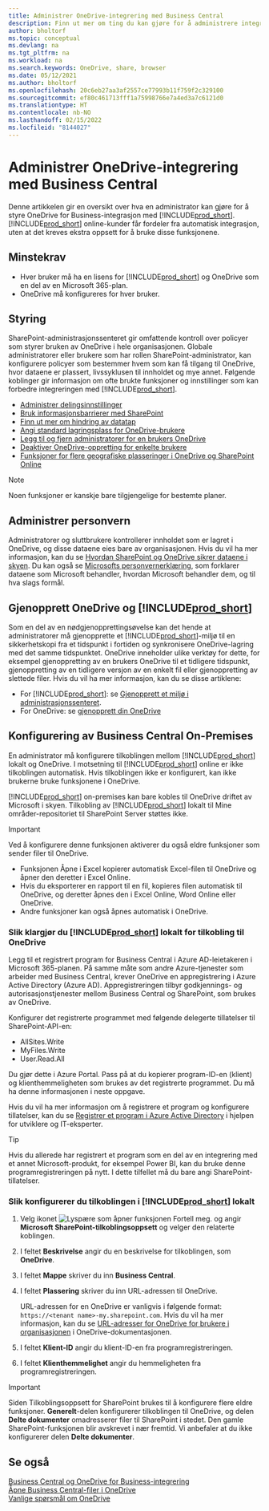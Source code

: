 ```yaml
---
title: Administrer OneDrive-integrering med Business Central
description: Finn ut mer om ting du kan gjøre for å administrere integrering mellom Business Central og OneDrive for Business.
author: bholtorf
ms.topic: conceptual
ms.devlang: na
ms.tgt_pltfrm: na
ms.workload: na
ms.search.keywords: OneDrive, share, browser
ms.date: 05/12/2021
ms.author: bholtorf
ms.openlocfilehash: 20c6eb27aa3af2557ce77993b11f759f2c329100
ms.sourcegitcommit: ef80c461713fff1a75998766e7a4ed3a7c6121d0
ms.translationtype: HT
ms.contentlocale: nb-NO
ms.lasthandoff: 02/15/2022
ms.locfileid: "8144027"
---
```

# <a name="managing-onedrive-integration-with-business-central"></a>Administrer OneDrive-integrering med Business Central 
Denne artikkelen gir en oversikt over hva en administrator kan gjøre for å styre OneDrive for Business-integrasjon med [!INCLUDE[prod_short](includes/prod_short.md)]. [!INCLUDE[prod_short](includes/prod_short.md)] online-kunder får fordeler fra automatisk integrasjon, uten at det kreves ekstra oppsett for å bruke disse funksjonene. 

## <a name="minimum-requirements"></a>Minstekrav

* Hver bruker må ha en lisens for [!INCLUDE[prod_short](includes/prod_short.md)] og OneDrive som en del av en Microsoft 365-plan.
* OneDrive må konfigureres for hver bruker.

## <a name="governance"></a>Styring
SharePoint-administrasjonssenteret gir omfattende kontroll over policyer som styrer bruken av OneDrive i hele organisasjonen. Globale administratorer eller brukere som har rollen SharePoint-administrator, kan konfigurere policyer som bestemmer hvem som kan få tilgang til OneDrive, hvor dataene er plassert, livssyklusen til innholdet og mye annet. Følgende koblinger gir informasjon om ofte brukte funksjoner og innstillinger som kan forbedre integreringen med [!INCLUDE[prod_short](includes/prod_short.md)]. 

* [Administrer delingsinnstillinger](/sharepoint/turn-external-sharing-on-or-off)
* [Bruk informasjonsbarrierer med SharePoint](/sharepoint/information-barriers)
* [Finn ut mer om hindring av datatap](/microsoft-365/compliance/dlp-learn-about-dlp)
* [Angi standard lagringsplass for OneDrive-brukere](/onedrive/set-default-storage-space)
* [Legg til og fjern administratorer for en brukers OneDrive](/sharepoint/manage-user-profiles#add-and-remove-admins-for-a-users-onedrive)
* [Deaktiver OneDrive-oppretting for enkelte brukere](/sharepoint/manage-user-profiles#disable-onedrive-creation-for-some-users)
* [Funksjoner for flere geografiske plasseringer i OneDrive og SharePoint Online](/microsoft-365/enterprise/multi-geo-capabilities-in-onedrive-and-sharepoint-online-in-microsoft-365)

> [!NOTE]
> Noen funksjoner er kanskje bare tilgjengelige for bestemte planer.

## <a name="managing-privacy"></a>Administrer personvern
Administratorer og sluttbrukere kontrollerer innholdet som er lagret i OneDrive, og disse dataene eies bare av organisasjonen. Hvis du vil ha mer informasjon, kan du se [Hvordan SharePoint og OneDrive sikrer dataene i skyen](/sharepoint/safeguarding-your-data). Du kan også se [Microsofts personvernerklæring](https://privacy.microsoft.com/en-us/privacystatement), som forklarer dataene som Microsoft behandler, hvordan Microsoft behandler dem, og til hva slags formål.

## <a name="restoring-onedrive-and-prod_short"></a>Gjenopprett OneDrive og [!INCLUDE[prod_short](includes/prod_short.md)]
Som en del av en nødgjenopprettingsøvelse kan det hende at administratorer må gjenopprette et [!INCLUDE[prod_short](includes/prod_short.md)]-miljø til en sikkerhetskopi fra et tidspunkt i fortiden og synkronisere OneDrive-lagring med det samme tidspunktet. OneDrive inneholder ulike verktøy for dette, for eksempel gjenoppretting av en brukers OneDrive til et tidligere tidspunkt, gjenoppretting av en tidligere versjon av en enkelt fil eller gjenoppretting av slettede filer. Hvis du vil ha mer informasjon, kan du se disse artiklene:

* For [!INCLUDE[prod_short](includes/prod_short.md)]: se [Gjenopprett et miljø i administrasjonssenteret](/dynamics365/business-central/dev-itpro/administration/tenant-admin-center-backup-restore).
* For OneDrive: se [gjenopprett din OneDrive](https://support.microsoft.com/en-us/office/restore-your-onedrive-fa231298-759d-41cf-bcd0-25ac53eb8a15?ui=en-us&rs=en-us&ad=us)

## <a name="configuring-business-central-on-premises"></a>Konfigurering av Business Central On-Premises

En administrator må konfigurere tilkoblingen mellom [!INCLUDE[prod_short](includes/prod_short.md)] lokalt og OneDrive. I motsetning til [!INCLUDE[prod_short](includes/prod_short.md)] online er ikke tilkoblingen automatisk. Hvis tilkoblingen ikke er konfigurert, kan ikke brukerne bruke funksjonene i OneDrive. 

[!INCLUDE[prod_short](includes/prod_short.md)] on-premises kan bare kobles til OneDrive driftet av Microsoft i skyen. Tilkobling av [!INCLUDE[prod_short](includes/prod_short.md)] lokalt til Mine områder-repositoriet til SharePoint Server støttes ikke.

> [!IMPORTANT]
> Ved å konfigurere denne funksjonen aktiverer du også eldre funksjoner som sender filer til OneDrive.  
>
>* Funksjonen Åpne i Excel kopierer automatisk Excel-filen til OneDrive og åpner den deretter i Excel Online. 
>* Hvis du eksporterer en rapport til en fil, kopieres filen automatisk til OneDrive, og deretter åpnes den i Excel Online, Word Online eller OneDrive. 
>* Andre funksjoner kan også åpnes automatisk i OneDrive.

### <a name="to-prepare-prod_short-on-premises-for-connecting-to-onedrive"></a>Slik klargjør du [!INCLUDE[prod_short](includes/prod_short.md)] lokalt for tilkobling til OneDrive

<!-- 
1. For the best experience Configure Azure Active Directory (AD) authentication.

   For more information, see [Authenticating Business Central Users with Azure Active Directory](/dynamics365/business-central/dev-itpro/administration/authenticating-users-with-azure-active-directory)-->

Legg til et registrert program for Business Central i Azure AD-leietakeren i Microsoft 365-planen. På samme måte som andre Azure-tjenester som arbeider med Business Central, krever OneDrive en appregistrering i Azure Active Directory (Azure AD). Appregistreringen tilbyr godkjennings- og autorisasjonstjenester mellom Business Central og SharePoint, som brukes av OneDrive.

Konfigurer det registrerte programmet med følgende delegerte tillatelser til SharePoint-API-en:

- AllSites.Write
- MyFiles.Write
- User.Read.All 

Du gjør dette i Azure Portal. Pass på at du kopierer program-ID-en (klient) og klienthemmeligheten som brukes av det registrerte programmet. Du må ha denne informasjonen i neste oppgave.

Hvis du vil ha mer informasjon om å registrere et program og konfigurere tillatelser, kan du se [Registrer et program i Azure Active Directory](/dynamics365/business-central/dev-itpro/administration/register-app-azure#register-an-application-in-azure-active-directory) i hjelpen for utviklere og IT-eksperter.

> [!TIP]
> Hvis du allerede har registrert et program som en del av en integrering med et annet Microsoft-produkt, for eksempel Power BI, kan du bruke denne programregistreringen på nytt. I dette tilfellet må du bare angi SharePoint-tillatelser.

### <a name="to-set-up-the-connection-in-prod_short-on-premises"></a>Slik konfigurerer du tilkoblingen i [!INCLUDE[prod_short](includes/prod_short.md)] lokalt

<!--
> [!NOTE]
> This requires the following types of authentication credentials:
>
> * Windows
> * NavUserPassword
> * Azure Active Directory
-->
1. Velg ikonet ![Lyspære som åpner funksjonen Fortell meg.](media/ui-search/search_small.png "Fortell hva du vil gjøre") og angir **Microsoft SharePoint-tilkoblingsoppsett** og velger den relaterte koblingen.
2. I feltet **Beskrivelse** angir du en beskrivelse for tilkoblingen, som **OneDrive**.
3. I feltet **Mappe** skriver du inn **Business Central**.
4. I feltet **Plassering** skriver du inn URL-adressen til OneDrive.

    URL-adressen for en OneDrive er vanligvis i følgende format: `https://<tenant name>-my.sharepoint.com`. Hvis du vil ha mer informasjon, kan du se [URL-adresser for OneDrive for brukere i organisasjonen](/onedrive/list-onedrive-urls) i OneDrive-dokumentasjonen.
5. I feltet **Klient-ID** angir du klient-ID-en fra programregistreringen.
6. I feltet **Klienthemmelighet** angir du hemmeligheten fra programregistreringen. 
   <!-- 
   For information about how to find the URLs, see the following:
   * [How to find your SharePoint server URL]
   * [How to find your OneDrive URL]-->

> [!IMPORTANT]
> Siden Tilkoblingsoppsett for SharePoint brukes til å konfigurere flere eldre funksjoner. **Generelt**-delen konfigurerer tilkoblingen til OneDrive, og delen **Delte dokumenter** omadresserer filer til SharePoint i stedet. Den gamle SharePoint-funksjonen blir avskrevet i nær fremtid. Vi anbefaler at du ikke konfigurerer delen **Delte dokumenter**.

## <a name="see-also"></a>Se også
[Business Central og OneDrive for Business-integrering](across-onedrive-overview.md)  
[Åpne Business Central-filer i OneDrive](across-share-onedrive.md)  
[Vanlige spørsmål om OneDrive](admin-onedrive-faq.md)

